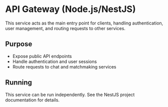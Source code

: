 # API Gateway (Node.js/NestJS)

This service acts as the main entry point for clients, handling authentication, user management, and routing requests to other services.

## Purpose
- Expose public API endpoints
- Handle authentication and user sessions
- Route requests to chat and matchmaking services

## Running
This service can be run independently. See the NestJS project documentation for details. 